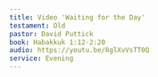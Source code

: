 ```yaml
---
title: Video 'Waiting for the Day'  
testament: Old
pastor: David Puttick
book: Habakkuk 1:12-2:20
audio: https://youtu.be/8glXvVsTT0Q
service: Evening
---
```

